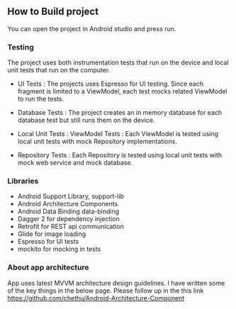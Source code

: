 
## How to Build project
You can open the project in Android studio and press run.

### Testing
The project uses both instrumentation tests that run on the device and local unit tests that run on the computer.

- UI Tests :
The projects uses Espresso for UI testing. Since each fragment is limited to a ViewModel, each test mocks related ViewModel to run the tests.

- Database Tests :
The project creates an in memory database for each database test but still runs them on the device.

- Local Unit Tests :
ViewModel Tests : Each ViewModel is tested using local unit tests with mock Repository implementations.

- Repository Tests :
Each Repository is tested using local unit tests with mock web service and mock database.


### Libraries
- Android Support Library, support-lib
- Android Architecture Components
- Android Data Binding data-binding
- Dagger 2 for dependency injection
- Retrofit for REST api communication
- Glide for image loading
- Espresso for UI tests
- mockito for mocking in tests


### About app architecture
App uses latest MVVM architecture design guidelines. I have written some of the key things in the below page. Please follow up in the this link
https://github.com/chethu/Android-Architecture-Component

